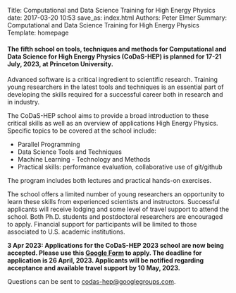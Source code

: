 Title: Computational and Data Science Training for High Energy Physics
date: 2017-03-20 10:53
save_as: index.html
Authors: Peter Elmer
Summary: Computational and Data Science Training for High Energy Physics
Template: homepage

#### The fifth school on tools, techniques and methods for Computational and Data Science for High Energy Physics (CoDaS-HEP) is planned for 17-21 July, 2023, at Princeton University. 

Advanced software is a critical ingredient to scientific research. Training young researchers in the latest tools and techniques is an essential part of developing the skills required for a successful career both in research and in industry.

The CoDaS-HEP school aims to provide a broad introduction to these critical skills as well as an overview of applications High Energy Physics. Specific topics to be covered at the school include:

  * Parallel Programming 
  * Data Science Tools and Techniques
  * Machine Learning - Technology and Methods
  * Practical skills: performance evaluation, collaborative use of git/github

The program includes both lectures and practical hands-on exercises.

The school offers a limited number of young researchers an opportunity to learn these skills from experienced scientists and instructors. Successful applicants will receive lodging and some level of travel support to attend the school. Both Ph.D. students and postdoctoral researchers are encouraged to apply. Financial support for participants will be limited to those associated to U.S. academic institutions.

<!--
** Please watch for announcements regarding applications for the 5th edition of the school to take place in summer, 2023!**

The CoDaS-HEP 2022 school will take place at the [Princeton Center for Theoretical Science (PCTS)](https://pcts.princeton.edu/about) in Jadwin Hall on the Princeton University campus.
-->

**3 Apr 2023: Applications for the CoDaS-HEP 2023 school are now being accepted. Please use this [Google Form](https://docs.google.com/forms/d/1LsGsyg1rZNdKpMXMvkNHXe5tRrsh3dLi0briqQiL2SM/edit) to apply. The deadline for application is 26 April, 2023. Applicants will be notified regarding acceptance and available travel support by 10 May, 2023.**

Questions can be sent to [codas-hep@googlegroups.com](codas-hep@googlegroups.com).
